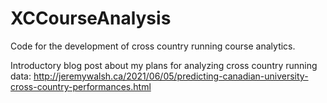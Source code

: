# XCCourseAnalysis
Code for the development of cross country running course analytics. 

Introductory blog post about my plans for analyzing cross country running data: http://jeremywalsh.ca/2021/06/05/predicting-canadian-university-cross-country-performances.html
